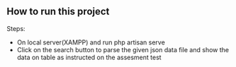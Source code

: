 ## How to run this  project

Steps:
 
- On local server(XAMPP) and run php artisan serve
- Click on the search button to parse the given json data file and show the data on table as instructed on the assesment test
